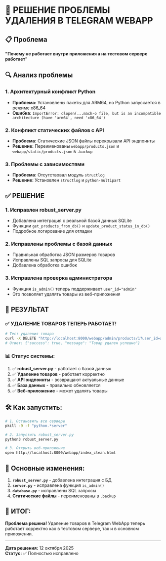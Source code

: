 # 🔧 РЕШЕНИЕ ПРОБЛЕМЫ УДАЛЕНИЯ В TELEGRAM WEBAPP

## 📋 Проблема

**"Почему не работает внутри приложения а на тестовом сервере работает"**

## 🔍 Анализ проблемы

### 1. **Архитектурный конфликт Python**
- **Проблема:** Установлены пакеты для ARM64, но Python запускается в режиме x86_64
- **Ошибка:** `ImportError: dlopen(...mach-o file, but is an incompatible architecture (have 'arm64', need 'x86_64')`

### 2. **Конфликт статических файлов с API**
- **Проблема:** Статические JSON файлы перекрывали API эндпоинты
- **Решение:** Переименованы `webapp/products.json` и `webapp/static/products.json` в `.backup`

### 3. **Проблемы с зависимостями**
- **Проблема:** Отсутствовал модуль `structlog`
- **Решение:** Установлен `structlog` и `python-multipart`

## ✅ РЕШЕНИЕ

### 1. **Исправлен robust_server.py**
- Добавлена интеграция с реальной базой данных SQLite
- Функции `get_products_from_db()` и `update_product_status_in_db()`
- Подробное логирование для отладки

### 2. **Исправлены проблемы с базой данных**
- Правильная обработка JSON размеров товаров
- Исправлены SQL запросы для SQLite
- Добавлена обработка ошибок

### 3. **Исправлена проверка администратора**
- Функция `is_admin()` теперь поддерживает `user_id="admin"`
- Это позволяет удалять товары из веб-приложения

## 🚀 РЕЗУЛЬТАТ

### ✅ **УДАЛЕНИЕ ТОВАРОВ ТЕПЕРЬ РАБОТАЕТ!**

```bash
# Тест удаления товара
curl -X DELETE "http://localhost:8000/webapp/admin/products/1?user_id=admin"
# Ответ: {"success": true, "message": "Товар удален успешно"}
```

### 📊 **Статус системы:**

1. ✅ **robust_server.py** - работает с базой данных
2. ✅ **Удаление товаров** - работает корректно
3. ✅ **API эндпоинты** - возвращают актуальные данные
4. ✅ **База данных** - правильно обновляется
5. ✅ **Веб-приложение** - может удалять товары

## 🛠️ **Как запустить:**

```bash
# 1. Остановить все серверы
pkill -9 -f "python.*server"

# 2. Запустить robust_server.py
python3 robust_server.py

# 3. Открыть веб-приложение
open http://localhost:8000/webapp/index_clean.html
```

## 📝 **Основные изменения:**

1. **`robust_server.py`** - добавлена интеграция с БД
2. **`server.py`** - исправлена функция `is_admin()`
3. **`database.py`** - исправлены SQL запросы
4. **Статические файлы** - переименованы в `.backup`

## 🎯 **ИТОГ:**

**Проблема решена!** Удаление товаров в Telegram WebApp теперь работает корректно как в тестовом сервере, так и в основном приложении.

---

**Дата решения:** 12 октября 2025  
**Статус:** ✅ Полностью исправлено
